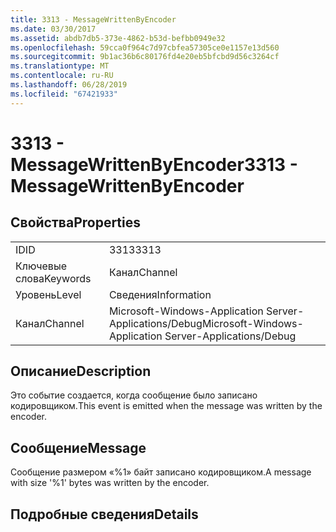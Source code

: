 ```yaml
---
title: 3313 - MessageWrittenByEncoder
ms.date: 03/30/2017
ms.assetid: abdb7db5-373e-4862-b53d-befbb0949e32
ms.openlocfilehash: 59cca0f964c7d97cbfea57305ce0e1157e13d560
ms.sourcegitcommit: 9b1ac36b6c80176fd4e20eb5bfcbd9d56c3264cf
ms.translationtype: MT
ms.contentlocale: ru-RU
ms.lasthandoff: 06/28/2019
ms.locfileid: "67421933"
---
```

# <a name="3313---messagewrittenbyencoder"></a><span data-ttu-id="e987a-102">3313 - MessageWrittenByEncoder</span><span class="sxs-lookup"><span data-stu-id="e987a-102">3313 - MessageWrittenByEncoder</span></span>
## <a name="properties"></a><span data-ttu-id="e987a-103">Свойства</span><span class="sxs-lookup"><span data-stu-id="e987a-103">Properties</span></span>  
  
|||  
|-|-|  
|<span data-ttu-id="e987a-104">ID</span><span class="sxs-lookup"><span data-stu-id="e987a-104">ID</span></span>|<span data-ttu-id="e987a-105">3313</span><span class="sxs-lookup"><span data-stu-id="e987a-105">3313</span></span>|  
|<span data-ttu-id="e987a-106">Ключевые слова</span><span class="sxs-lookup"><span data-stu-id="e987a-106">Keywords</span></span>|<span data-ttu-id="e987a-107">Канал</span><span class="sxs-lookup"><span data-stu-id="e987a-107">Channel</span></span>|  
|<span data-ttu-id="e987a-108">Уровень</span><span class="sxs-lookup"><span data-stu-id="e987a-108">Level</span></span>|<span data-ttu-id="e987a-109">Сведения</span><span class="sxs-lookup"><span data-stu-id="e987a-109">Information</span></span>|  
|<span data-ttu-id="e987a-110">Канал</span><span class="sxs-lookup"><span data-stu-id="e987a-110">Channel</span></span>|<span data-ttu-id="e987a-111">Microsoft-Windows-Application Server-Applications/Debug</span><span class="sxs-lookup"><span data-stu-id="e987a-111">Microsoft-Windows-Application Server-Applications/Debug</span></span>|  
  
## <a name="description"></a><span data-ttu-id="e987a-112">Описание</span><span class="sxs-lookup"><span data-stu-id="e987a-112">Description</span></span>  
 <span data-ttu-id="e987a-113">Это событие создается, когда сообщение было записано кодировщиком.</span><span class="sxs-lookup"><span data-stu-id="e987a-113">This event is emitted when the message was written by the encoder.</span></span>  
  
## <a name="message"></a><span data-ttu-id="e987a-114">Сообщение</span><span class="sxs-lookup"><span data-stu-id="e987a-114">Message</span></span>  
 <span data-ttu-id="e987a-115">Сообщение размером «%1» байт записано кодировщиком.</span><span class="sxs-lookup"><span data-stu-id="e987a-115">A message with size '%1' bytes was written by the encoder.</span></span>  
  
## <a name="details"></a><span data-ttu-id="e987a-116">Подробные сведения</span><span class="sxs-lookup"><span data-stu-id="e987a-116">Details</span></span>
